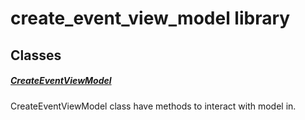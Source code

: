 



# create_event_view_model library











## Classes

##### [CreateEventViewModel](../view_model_after_auth_view_models_event_view_models_create_event_view_model/CreateEventViewModel-class.md)



CreateEventViewModel class have methods to interact with model in.















